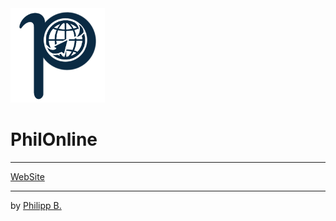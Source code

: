 <img src = "imgs/logo.png" title = "logo" width = "30%"/>

# PhilOnline

---

[WebSite](https://phil1436.github.io/)

---

by [Philipp B.](https://github.com/phil1436)
